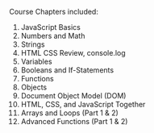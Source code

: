 Course Chapters included:

1. JavaScript Basics  
2. Numbers and Math  
3. Strings  
4. HTML CSS Review, console.log  
5. Variables  
6. Booleans and If-Statements  
7. Functions  
8. Objects  
9. Document Object Model (DOM)  
10. HTML, CSS, and JavaScript Together  
11. Arrays and Loops (Part 1 & 2)
12. Advanced Functions (Part 1 & 2)